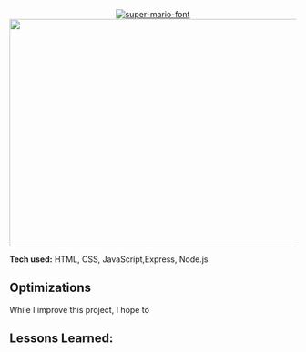 
<div align="center">
<a href="https://fontmeme.com/super-mario-font/"><img src="https://fontmeme.com/permalink/230502/1743091a5c6c46bf315c06566513fc60.png" alt="super-mario-font" border="0"></a>
</div>
<div align="center">
<img src="https://user-images.githubusercontent.com/102558203/235566861-ad3aeb8a-07c2-4b6b-83db-0803897e9d88.jpeg" width="600" height="400"/>
</div>


**Tech used:** HTML, CSS, JavaScript,Express, Node.js




## Optimizations

While I improve this project, I hope to 

## Lessons Learned:


